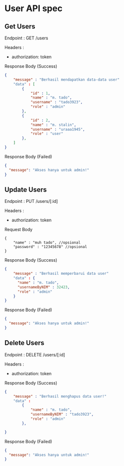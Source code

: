 # User API spec

## Get Users

Endpoint : GET /users

Headers :

- authorization: token

Response Body (Success)

```json
{
    "message" : "Berhasil mendapatkan data-data user"
    "data" : [
        {
            "id" : 1,
            "name" : "m. tado",
            "username" : "tado3923",
            "role" : "admin"
        },
        {
            "id" : 2,
            "name" : "m. stalin",
            "username" : "uraaa1945",
            "role" : "user"
        },
    ]
}
```

Response Body (Failed)

```json
{
  "message": "Akses hanya untuk admin!"
}
```

## Update Users

Endpoint : PUT /users/[:id]

Headers :

- authorization: token

Request Body

```
{
    "name" : "muh tado", //opsional
    "password" : "12345678" //opsional
}

```

Response Body (Success)

```json
{
    "message" : "Berhasil memperbarui data user"
    "data" : {
      "name" : "m. tado",
      "usernameByNIM" : 32423,
      "role" : "admin"
    }
}
```

Response Body (Failed)

```json
{
  "message": "Akses hanya untuk admin!"
}
```

## Delete Users

Endpoint : DELETE /users/[:id]

Headers :

- authorization: token

Response Body (Success)

```json
{
    "message" : "Berhasil menghapus data user!"
    "data" :
        {
            "name" : "m. tado",
            "usernameByNIM" : "tado3923",
            "role" : "admin"
        },

}
```

Response Body (Failed)

```json
{
  "message": "Akses hanya untuk admin!"
}
```
